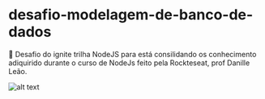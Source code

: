 # desafio-modelagem-de-banco-de-dados

🎉 Desafio do ignite trilha NodeJS para está consilidando os conhecimento adiquirido durante o curso de NodeJs feito pela Rockteseat, prof Danille Leão.

![alt text](https://user-images.githubusercontent.com/5103843/120835621-f12d8780-c53a-11eb-83aa-d572582ac622.png)
